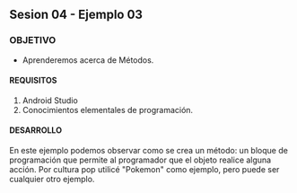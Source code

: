 ## Sesion 04 - Ejemplo 03

### OBJETIVO 
 - Aprenderemos acerca de Métodos.

#### REQUISITOS 
1. Android Studio
2. Conocimientos elementales de programación.  

#### DESARROLLO
En este ejemplo podemos observar como se crea un método: un bloque de programación que permite al programador que el objeto realice alguna acción. Por cultura pop utilicé "Pokemon" como ejemplo, pero puede ser cualquier otro ejemplo. 
